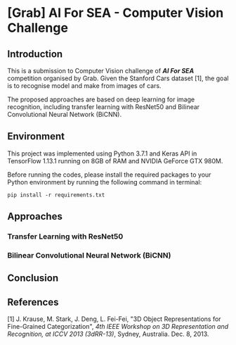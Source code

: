 # [Grab] AI For SEA - Computer Vision Challenge

## Introduction

This is a submission to Computer Vision challenge of ***AI For SEA*** competition organised by Grab.
Given the Stanford Cars dataset [1], the goal is to recognise model and make from images of cars.

The proposed approaches are based on deep learning for image recognition, 
including transfer learning with ResNet50 and Bilinear Convolutional Neural Network (BiCNN). 

## Environment

This project was implemented using Python 3.7.1 and Keras API in TensorFlow 1.13.1
running on 8GB of RAM and NVIDIA GeForce GTX 980M.

Before running the codes, please install the required packages to your Python environment
by running the following command in terminal:

`pip install -r requirements.txt`

## Approaches

### Transfer Learning with ResNet50



### Bilinear Convolutional Neural Network (BiCNN)




## Conclusion



## References

[1] J. Krause, M. Stark, J. Deng, L. Fei-Fei, "3D Object Representations for Fine-Grained Categorization",
*4th IEEE Workshop on 3D Representation and Recognition, at ICCV 2013 (3dRR-13)*, Sydney, Australia. Dec. 8, 2013.
